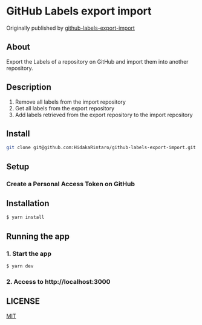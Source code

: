 # GitHub Labels export import
Originally published by [github-labels-export-import](https://github.com/ryota-k0827/github-labels-export-import)

## About
Export the Labels of a repository on GitHub and import them into another repository.

## Description
1. Remove all labels from the import repository
2. Get all labels from the export repository
3. Add labels retrieved from the export repository to the import repository

##  Install
```bash
git clone git@github.com:HidakaRintaro/github-labels-export-import.git
```

## Setup
### Create a Personal Access Token on GitHub

## Installation
```bash
$ yarn install
```
## Running the app
### 1. Start the app
```bash
$ yarn dev
```
### 2. Access to http://localhost:3000

## LICENSE
[MIT](LICENSE)
